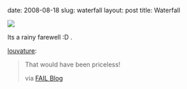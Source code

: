 date: 2008-08-18
slug: waterfall
layout: post
title: Waterfall


<a href="http://failblog.org/page/2/"><img src="/tumblr_files/Inb3PkoxHcqcfpk2RdJVrbMQ_500.jpg"/></a><br/><p>Its a rainy farewell :D .</p>

<p><a href="http://www.louvatureismyhero.com/post/46230698/that-would-have-been-priceless-via-fail-blog" target="_blank">louvature</a>:</p>

<blockquote>

<p>That would have been priceless!</p>

<p>via <a href="http://failblog.org/page/2/" target="_blank">FAIL Blog</a></p>

</blockquote>
